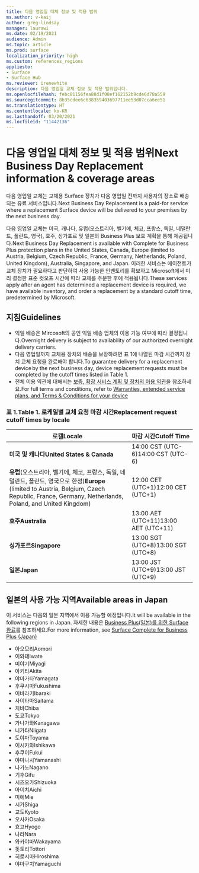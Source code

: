 ```yaml
---
title: 다음 영업일 대체 정보 및 적용 범위
ms.author: v-kaij
author: greg-lindsay
manager: laurawi
ms.date: 02/19/2021
audience: Admin
ms.topic: article
ms.prod: surface
localization_priority: high
ms.custom: references_regions
appliesto:
- Surface
- Surface Hub
ms.reviewer: irenewhite
description: 다음 영업일 교체 정보 및 적용 범위입니다.
ms.openlocfilehash: febc81156fea88d1f08ef162152b9cde6d78a559
ms.sourcegitcommit: 8b35cdee6c638359403697711ee53d07cca6ee51
ms.translationtype: HT
ms.contentlocale: ko-KR
ms.lasthandoff: 03/20/2021
ms.locfileid: "11442136"
---
```

# <a name="next-business-day-replacement-information--coverage-areas"></a><span data-ttu-id="18383-103">다음 영업일 대체 정보 및 적용 범위</span><span class="sxs-lookup"><span data-stu-id="18383-103">Next Business Day Replacement information & coverage areas</span></span>

<span data-ttu-id="18383-104">다음 영업일 교체는 교체용 Surface 장치가 다음 영업일 전까지 사용자의 장소로 배송되는 유료 서비스입니다.</span><span class="sxs-lookup"><span data-stu-id="18383-104">Next Business Day Replacement is a paid-for service where a replacement Surface device will be delivered to your premises by the next business day.</span></span> 

<span data-ttu-id="18383-105">다음 영업일 교체는 미국, 캐나다, 유럽(오스트리아, 벨기에, 체코, 프랑스, 독일, 네덜란드, 폴란드, 영국), 호주, 싱가포르 및 일본의 Business Plus 보호 계획을 통해 제공됩니다.</span><span class="sxs-lookup"><span data-stu-id="18383-105">Next Business Day Replacement is available with Complete for Business Plus protection plans in the United States, Canada, Europe (limited to Austria, Belgium, Czech Republic, France, Germany, Netherlands, Poland, United Kingdom), Australia, Singapore, and Japan.</span></span> <span data-ttu-id="18383-106">이러한 서비스는 에이전트가 교체 장치가 필요하다고 판단하여 사용 가능한 인벤토리를 확보하고 Microsoft에서 미리 결정한 표준 컷오프 시간에 따라 교체를 주문한 후에 적용됩니다.</span><span class="sxs-lookup"><span data-stu-id="18383-106">These services apply after an agent has determined a replacement device is required, we have available inventory, and order a replacement by a standard cutoff time, predetermined by Microsoft.</span></span> 

## <a name="guidelines"></a><span data-ttu-id="18383-107">지침</span><span class="sxs-lookup"><span data-stu-id="18383-107">Guidelines</span></span>

- <span data-ttu-id="18383-108">익일 배송은 Mircosoft의 공인 익일 배송 업체의 이용 가능 여부에 따라 결정됩니다.</span><span class="sxs-lookup"><span data-stu-id="18383-108">Overnight delivery is subject to availability of our authorized overnight delivery carriers.</span></span>
- <span data-ttu-id="18383-109">다음 영업일까지 교체용 장치의 배송을 보장하려면 표 1에 나열된 마감 시간까지 장치 교체 요청을 완료해야 합니다.</span><span class="sxs-lookup"><span data-stu-id="18383-109">To guarantee delivery for a replacement device by the next business day, device replacement requests must be completed by the cutoff times listed in Table 1.</span></span> 
- <span data-ttu-id="18383-110">전체 이용 약관에 대해서는 [보증, 확장 서비스 계획 및 장치의 이용 약관](https://support.microsoft.com/topic/warranties-extended-service-plans-and-terms-conditions-for-your-device-eedf7a23-84a7-1a47-480b-0e10503eedf5)을 참조하세요.</span><span class="sxs-lookup"><span data-stu-id="18383-110">For full terms and conditions, refer to [Warranties, extended service plans, and Terms & Conditions for your device](https://support.microsoft.com/topic/warranties-extended-service-plans-and-terms-conditions-for-your-device-eedf7a23-84a7-1a47-480b-0e10503eedf5)</span></span>

### <a name="table-1-replacement-request-cutoff-times-by-locale"></a><span data-ttu-id="18383-111">표 1.</span><span class="sxs-lookup"><span data-stu-id="18383-111">Table 1.</span></span> <span data-ttu-id="18383-112">로케일별 교체 요청 마감 시간</span><span class="sxs-lookup"><span data-stu-id="18383-112">Replacement request cutoff times by locale</span></span>

| <span data-ttu-id="18383-113">로캘</span><span class="sxs-lookup"><span data-stu-id="18383-113">Locale</span></span>                                                                                                    | <span data-ttu-id="18383-114">마감 시간</span><span class="sxs-lookup"><span data-stu-id="18383-114">Cutoff Time</span></span> |
| -------------------------------------------------------------------------------------------------------------- | --------------- |
| **<span data-ttu-id="18383-115">미국 및 캐나다</span><span class="sxs-lookup"><span data-stu-id="18383-115">United States & Canada</span></span>**                                                                                     | <span data-ttu-id="18383-116">14:00 CST   (UTC-6)</span><span class="sxs-lookup"><span data-stu-id="18383-116">14:00 CST    (UTC-6)</span></span>      |
| <span data-ttu-id="18383-117">**유럽**(오스트리아, 벨기에, 체코, 프랑스, 독일, 네덜란드, 폴란드, 영국으로 한정)</span><span class="sxs-lookup"><span data-stu-id="18383-117">**Europe** (limited to Austria, Belgium, Czech Republic, France, Germany, Netherlands, Poland, and United Kingdom)</span></span> | <span data-ttu-id="18383-118">12:00 CET   (UTC+1)</span><span class="sxs-lookup"><span data-stu-id="18383-118">12:00 CET   (UTC+1)</span></span>     |
| **<span data-ttu-id="18383-119">호주</span><span class="sxs-lookup"><span data-stu-id="18383-119">Australia</span></span>**                                                                                                  | <span data-ttu-id="18383-120">13:00 AET   (UTC+11)</span><span class="sxs-lookup"><span data-stu-id="18383-120">13:00 AET   (UTC+11)</span></span>    |
| **<span data-ttu-id="18383-121">싱가포르</span><span class="sxs-lookup"><span data-stu-id="18383-121">Singapore</span></span>**                                                                                                  | <span data-ttu-id="18383-122">13:00 SGT   (UTC+8)</span><span class="sxs-lookup"><span data-stu-id="18383-122">13:00 SGT    (UTC+8)</span></span>   |
| **<span data-ttu-id="18383-123">일본</span><span class="sxs-lookup"><span data-stu-id="18383-123">Japan</span></span>**                                                                                                      | <span data-ttu-id="18383-124">13:00 JST   (UTC+9)</span><span class="sxs-lookup"><span data-stu-id="18383-124">13:00 JST    (UTC+9)</span></span>   |


##  <a name="available-areas-in-japan"></a><span data-ttu-id="18383-125">일본의 사용 가능 지역</span><span class="sxs-lookup"><span data-stu-id="18383-125">Available areas in Japan</span></span> 

<span data-ttu-id="18383-126">이 서비스는 다음의 일본 지역에서 이용 가능할 예정입니다.</span><span class="sxs-lookup"><span data-stu-id="18383-126">It will be available in the following regions in Japan.</span></span> <span data-ttu-id="18383-127">자세한 내용은 [Business Plus(일본)를 위한 Surface 완료](https://cdn.techcommunity.microsoft.com/assets/Surface/jp-next-day-replace-surface.pdf)를 참조하세요.</span><span class="sxs-lookup"><span data-stu-id="18383-127">For more information, see [Surface Complete for Business Plus (Japan)](https://cdn.techcommunity.microsoft.com/assets/Surface/jp-next-day-replace-surface.pdf)</span></span>

- <span data-ttu-id="18383-128">아오모리</span><span class="sxs-lookup"><span data-stu-id="18383-128">Aomori</span></span>
- <span data-ttu-id="18383-129">이와테</span><span class="sxs-lookup"><span data-stu-id="18383-129">Iwate</span></span>
- <span data-ttu-id="18383-130">미야기</span><span class="sxs-lookup"><span data-stu-id="18383-130">Miyagi</span></span>
- <span data-ttu-id="18383-131">아키타</span><span class="sxs-lookup"><span data-stu-id="18383-131">Akita</span></span>
- <span data-ttu-id="18383-132">야마가타</span><span class="sxs-lookup"><span data-stu-id="18383-132">Yamagata</span></span>
- <span data-ttu-id="18383-133">후쿠시마</span><span class="sxs-lookup"><span data-stu-id="18383-133">Fukushima</span></span>
- <span data-ttu-id="18383-134">이바라키</span><span class="sxs-lookup"><span data-stu-id="18383-134">Ibaraki</span></span>
- <span data-ttu-id="18383-135">사이타마</span><span class="sxs-lookup"><span data-stu-id="18383-135">Saitama</span></span>
- <span data-ttu-id="18383-136">치바</span><span class="sxs-lookup"><span data-stu-id="18383-136">Chiba</span></span>
- <span data-ttu-id="18383-137">도쿄</span><span class="sxs-lookup"><span data-stu-id="18383-137">Tokyo</span></span>
- <span data-ttu-id="18383-138">가나가와</span><span class="sxs-lookup"><span data-stu-id="18383-138">Kanagawa</span></span>
- <span data-ttu-id="18383-139">니가타</span><span class="sxs-lookup"><span data-stu-id="18383-139">Niigata</span></span>
- <span data-ttu-id="18383-140">도야마</span><span class="sxs-lookup"><span data-stu-id="18383-140">Toyama</span></span>
- <span data-ttu-id="18383-141">이시카와</span><span class="sxs-lookup"><span data-stu-id="18383-141">Ishikawa</span></span>
- <span data-ttu-id="18383-142">후쿠이</span><span class="sxs-lookup"><span data-stu-id="18383-142">Fukui</span></span>
- <span data-ttu-id="18383-143">야마나시</span><span class="sxs-lookup"><span data-stu-id="18383-143">Yamanashi</span></span>
- <span data-ttu-id="18383-144">나가노</span><span class="sxs-lookup"><span data-stu-id="18383-144">Nagano</span></span>
- <span data-ttu-id="18383-145">기후</span><span class="sxs-lookup"><span data-stu-id="18383-145">Gifu</span></span>
- <span data-ttu-id="18383-146">시즈오카</span><span class="sxs-lookup"><span data-stu-id="18383-146">Shizuoka</span></span>
- <span data-ttu-id="18383-147">아이치</span><span class="sxs-lookup"><span data-stu-id="18383-147">Aichi</span></span>
- <span data-ttu-id="18383-148">미에</span><span class="sxs-lookup"><span data-stu-id="18383-148">Mie</span></span>
- <span data-ttu-id="18383-149">시가</span><span class="sxs-lookup"><span data-stu-id="18383-149">Shiga</span></span>
- <span data-ttu-id="18383-150">교토</span><span class="sxs-lookup"><span data-stu-id="18383-150">Kyoto</span></span>
- <span data-ttu-id="18383-151">오사카</span><span class="sxs-lookup"><span data-stu-id="18383-151">Osaka</span></span>
- <span data-ttu-id="18383-152">효고</span><span class="sxs-lookup"><span data-stu-id="18383-152">Hyogo</span></span>
- <span data-ttu-id="18383-153">나라</span><span class="sxs-lookup"><span data-stu-id="18383-153">Nara</span></span>
- <span data-ttu-id="18383-154">와카야마</span><span class="sxs-lookup"><span data-stu-id="18383-154">Wakayama</span></span>
- <span data-ttu-id="18383-155">돗토리</span><span class="sxs-lookup"><span data-stu-id="18383-155">Tottori</span></span>
- <span data-ttu-id="18383-156">히로시마</span><span class="sxs-lookup"><span data-stu-id="18383-156">Hiroshima</span></span>
- <span data-ttu-id="18383-157">야마구치</span><span class="sxs-lookup"><span data-stu-id="18383-157">Yamaguchi</span></span>

